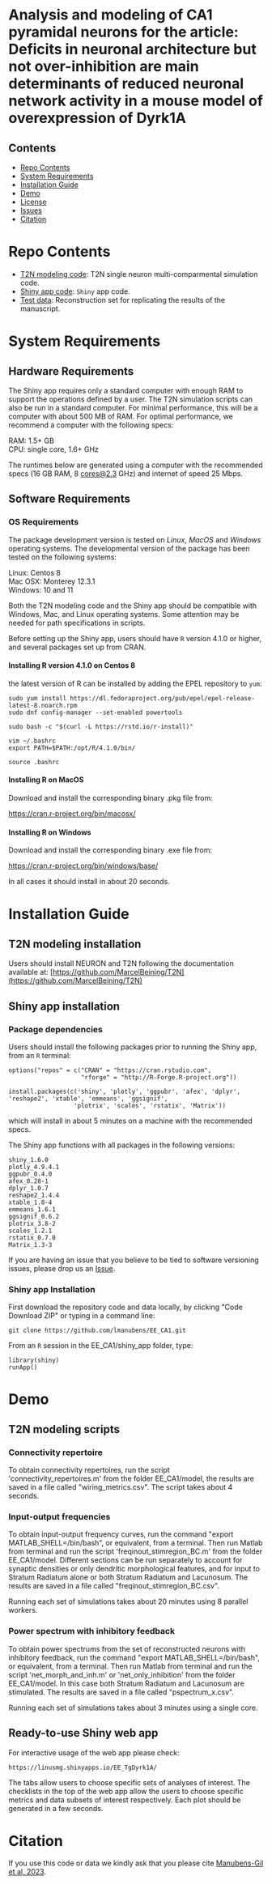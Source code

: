 # Analysis and modeling of CA1 pyramidal neurons for the article: Deficits in neuronal architecture but not over-inhibition are main determinants of reduced neuronal network activity in a mouse model of overexpression of Dyrk1A


<!--[![biorXiv shield](https://img.shields.io/badge/arXiv-1709.01233-red.svg?style=flat)](https://www.biorxiv.org/content/10.1101/2023.03.09.531874v1) -->


## Contents

- [Repo Contents](#repo-contents)
- [System Requirements](#system-requirements)
- [Installation Guide](#installation-guide)
- [Demo](#demo)
- [License](./LICENSE)
- [Issues](https://github.com/lmanubens/EE_CA1/issues)
- [Citation](#citation)

# Repo Contents

- [T2N modeling code](./model): T2N single neuron multi-comparmental simulation code.
- [Shiny app code](./shiny_app): `Shiny` app code.
- [Test data](./data): Reconstruction set for replicating the results of the manuscript. 

# System Requirements

## Hardware Requirements

The Shiny app requires only a standard computer with enough RAM to support the operations defined by a user. The T2N simulation scripts can also be run in a standard computer. For minimal performance, this will be a computer with about 500 MB of RAM. For optimal performance, we recommend a computer with the following specs:

RAM: 1.5+ GB  
CPU: single core, 1.6+ GHz

The runtimes below are generated using a computer with the recommended specs (16 GB RAM, 8 cores@2.3 GHz) and internet of speed 25 Mbps.

## Software Requirements

### OS Requirements

The package development version is tested on *Linux*, *MacOS* and *Windows* operating systems. The developmental version of the package has been tested on the following systems:

Linux: Centos 8  
Mac OSX:  Monterey 12.3.1  
Windows:  10 and 11

Both the T2N modeling code and the Shiny app should be compatible with Windows, Mac, and Linux operating systems. Some attention may be needed for path specifications in scripts. 


Before setting up the Shiny app, users should have `R` version 4.1.0 or higher, and several packages set up from CRAN. 

#### Installing R version 4.1.0 on Centos 8

the latest version of R can be installed by adding the EPEL repository to `yum`:

```
sudo yum install https://dl.fedoraproject.org/pub/epel/epel-release-latest-8.noarch.rpm
sudo dnf config-manager --set-enabled powertools

sudo bash -c "$(curl -L https://rstd.io/r-install)"

vim ~/.bashrc
export PATH=$PATH:/opt/R/4.1.0/bin/

source .bashrc 
```

#### Installing R on MacOS

Download and install the corresponding binary .pkg file from:

https://cran.r-project.org/bin/macosx/

#### Installing R on Windows

Download and install the corresponding binary .exe file from:

https://cran.r-project.org/bin/windows/base/


In all cases it should install in about 20 seconds.


# Installation Guide

## T2N modeling installation

Users should install NEURON and T2N following the documentation available at: [https://github.com/MarcelBeining/T2N](https://github.com/MarcelBeining/T2N)

## Shiny app installation

### Package dependencies

Users should install the following packages prior to running the Shiny app, from an `R` terminal:

```
options("repos" = c("CRAN" = "https://cran.rstudio.com",
                    "rforge" = "http://R-Forge.R-project.org"))
                    
install.packages(c('shiny', 'plotly', 'ggpubr', 'afex', 'dplyr', 'reshape2', 'xtable', 'emmeans', 'ggsignif', 
                  'plotrix', 'scales', 'rstatix', 'Matrix'))
```

which will install in about 5 minutes on a machine with the recommended specs.

The Shiny app functions with all packages in the following versions:
```
shiny_1.6.0
plotly_4.9.4.1
ggpubr_0.4.0
afex_0.28-1
dplyr_1.0.7
reshape2_1.4.4
xtable_1.8-4
emmeans_1.6.1
ggsignif_0.6.2
plotrix_3.8-2
scales_1.2.1
rstatix_0.7.0
Matrix_1.3-3
```

If you are having an issue that you believe to be tied to software versioning issues, please drop us an [Issue](https://github.com/lmanubens/EE_CA1/issues). 

### Shiny app Installation

First download the repository code and data locally, by clicking "Code Download ZIP" or typing in a command line:

```
git clone https://github.com/lmanubens/EE_CA1.git
```

From an `R` session in the EE_CA1/shiny_app folder, type:

```
library(shiny)
runApp()
```

# Demo

## T2N modeling scripts

### Connectivity repertoire

To obtain connectivity repertoires, run the script 'connectivity_repertoires.m' from the folder EE_CA1/model, the results are saved in a file called "wiring_metrics.csv".
The script takes about 4 seconds.

### Input-output frequencies
To obtain input-output frequency curves, run the command "export MATLAB_SHELL=/bin/bash", or equivalent, from a terminal. Then run Matlab from terminal and run the script 'freqinout_stimregion_BC.m' from the folder EE_CA1/model. Different sections can be run separately to account for synaptic densities or only dendritic morphological features, and for input to Stratum Radiatum alone or both Stratum Radiatum and Lacunosum. The results are saved in a file called "freqinout_stimregion_BC.csv".

Running each set of simulations takes about 20 minutes using 8 parallel workers.

### Power spectrum with inhibitory feedback
To obtain power spectrums from the set of reconstructed neurons with inhibitory feedback, run the command "export MATLAB_SHELL=/bin/bash", or equivalent, from a terminal. Then run Matlab from terminal and run the script 'net_morph_and_inh.m' or 'net_only_inhibition' from the folder EE_CA1/model. In this case both Stratum Radiatum and Lacunosum are stimulated. The results are saved in a file called "pspectrum_x.csv".

Running each set of simulations takes about 3 minutes using a single core.

## Ready-to-use Shiny web app

For interactive usage of the web app please check:

```
https://linusmg.shinyapps.io/EE_TgDyrk1A/
```
The tabs allow users to choose specific sets of analyses of interest.
The checklists in the top of the web app allow the users to choose specific metrics and data subsets of interest respectively.
Each plot should be generated in a few seconds.


# Citation

If you use this code or data we kindly ask that you please cite [Manubens-Gil et al, 2023](https://www.biorxiv.org/content/10.1101/2023.03.09.531874v1). 
